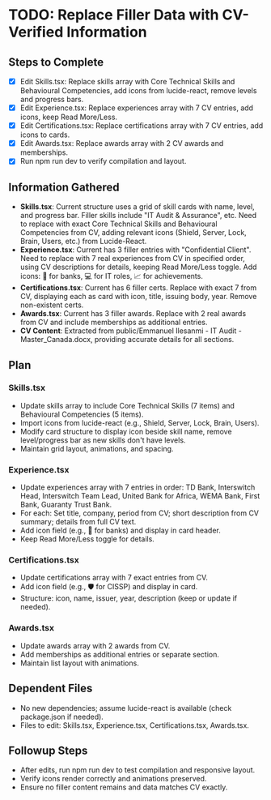 # TODO: Replace Filler Data with CV-Verified Information

## Steps to Complete
- [x] Edit Skills.tsx: Replace skills array with Core Technical Skills and Behavioural Competencies, add icons from lucide-react, remove levels and progress bars.
- [x] Edit Experience.tsx: Replace experiences array with 7 CV entries, add icons, keep Read More/Less.
- [x] Edit Certifications.tsx: Replace certifications array with 7 CV entries, add icons to cards.
- [x] Edit Awards.tsx: Replace awards array with 2 CV awards and memberships.
- [x] Run npm run dev to verify compilation and layout.

## Information Gathered
- **Skills.tsx**: Current structure uses a grid of skill cards with name, level, and progress bar. Filler skills include "IT Audit & Assurance", etc. Need to replace with exact Core Technical Skills and Behavioural Competencies from CV, adding relevant icons (Shield, Server, Lock, Brain, Users, etc.) from Lucide-React.
- **Experience.tsx**: Current has 3 filler entries with "Confidential Client". Need to replace with 7 real experiences from CV in specified order, using CV descriptions for details, keeping Read More/Less toggle. Add icons: 🏦 for banks, 💻 for IT roles, 📈 for achievements.
- **Certifications.tsx**: Current has 6 filler certs. Replace with exact 7 from CV, displaying each as card with icon, title, issuing body, year. Remove non-existent certs.
- **Awards.tsx**: Current has 3 filler awards. Replace with 2 real awards from CV and include memberships as additional entries.
- **CV Content**: Extracted from public/Emmanuel Ilesanmi - IT Audit - Master_Canada.docx, providing accurate details for all sections.

## Plan
### Skills.tsx
- Update skills array to include Core Technical Skills (7 items) and Behavioural Competencies (5 items).
- Import icons from lucide-react (e.g., Shield, Server, Lock, Brain, Users).
- Modify card structure to display icon beside skill name, remove level/progress bar as new skills don't have levels.
- Maintain grid layout, animations, and spacing.

### Experience.tsx
- Update experiences array with 7 entries in order: TD Bank, Interswitch Head, Interswitch Team Lead, United Bank for Africa, WEMA Bank, First Bank, Guaranty Trust Bank.
- For each: Set title, company, period from CV; short description from CV summary; details from full CV text.
- Add icon field (e.g., 🏦 for banks) and display in card header.
- Keep Read More/Less toggle for details.

### Certifications.tsx
- Update certifications array with 7 exact entries from CV.
- Add icon field (e.g., 🛡️ for CISSP) and display in card.
- Structure: icon, name, issuer, year, description (keep or update if needed).

### Awards.tsx
- Update awards array with 2 awards from CV.
- Add memberships as additional entries or separate section.
- Maintain list layout with animations.

## Dependent Files
- No new dependencies; assume lucide-react is available (check package.json if needed).
- Files to edit: Skills.tsx, Experience.tsx, Certifications.tsx, Awards.tsx.

## Followup Steps
- After edits, run npm run dev to test compilation and responsive layout.
- Verify icons render correctly and animations preserved.
- Ensure no filler content remains and data matches CV exactly.

